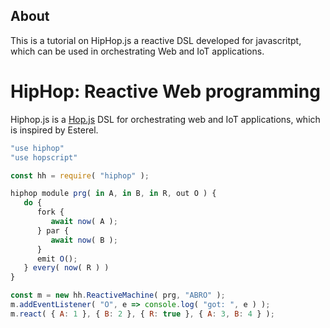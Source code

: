 ## About
This is a tutorial on HipHop.js a reactive DSL developed for javascritpt, which can be used in orchestrating Web and IoT applications.

HipHop: Reactive Web programming
================================


Hiphop.js is a [Hop.js](http://hop-dev.inria.fr) DSL for
orchestrating web and IoT applications, which is inspired by Esterel.


```javascript
"use hiphop"
"use hopscript"

const hh = require( "hiphop" );

hiphop module prg( in A, in B, in R, out O ) {
   do {
      fork {
         await now( A );
      } par {
         await now( B );
      }
      emit O();
   } every( now( R ) )
}

const m = new hh.ReactiveMachine( prg, "ABRO" );
m.addEventListener( "O", e => console.log( "got: ", e ) );
m.react( { A: 1 }, { B: 2 }, { R: true }, { A: 3, B: 4 } );
```

